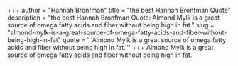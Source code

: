 +++
author = "Hannah Bronfman"
title = "the best Hannah Bronfman Quote"
description = "the best Hannah Bronfman Quote: Almond Mylk is a great source of omega fatty acids and fiber without being high in fat."
slug = "almond-mylk-is-a-great-source-of-omega-fatty-acids-and-fiber-without-being-high-in-fat"
quote = '''Almond Mylk is a great source of omega fatty acids and fiber without being high in fat.'''
+++
Almond Mylk is a great source of omega fatty acids and fiber without being high in fat.
